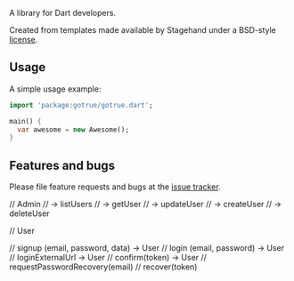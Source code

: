 A library for Dart developers.

Created from templates made available by Stagehand under a BSD-style
[license](https://github.com/dart-lang/stagehand/blob/master/LICENSE).

## Usage

A simple usage example:

```dart
import 'package:gotrue/gotrue.dart';

main() {
  var awesome = new Awesome();
}
```

## Features and bugs

Please file feature requests and bugs at the [issue tracker][tracker].

[tracker]: http://example.com/issues/replaceme

// Admin
// -> listUsers
// -> getUser
// -> updateUser
// -> createUser
// -> deleteUser

// User

// signup (email, password, data) -> User
// login (email, password) -> User
// loginExternalUrl -> User
// confirm(token) -> User
// requestPasswordRecovery(email)
// recover(token)
